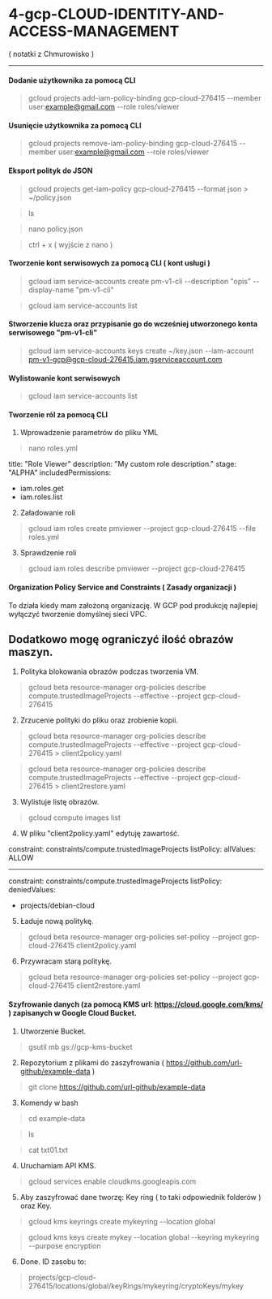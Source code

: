 # 4-gcp-CLOUD-IDENTITY-AND-ACCESS-MANAGEMENT

( notatki z Chmurowisko )

---

#### Dodanie użytkownika za pomocą CLI 

> gcloud projects add-iam-policy-binding gcp-cloud-276415 --member user:example@gmail.com --role roles/viewer

#### Usunięcie użytkownika za pomocą CLI 

> gcloud projects remove-iam-policy-binding gcp-cloud-276415 --member user:example@gmail.com --role roles/viewer

#### Eksport polityk do JSON

> gcloud projects get-iam-policy gcp-cloud-276415 --format json > ~/policy.json

> ls

> nano policy.json

> ctrl + x ( wyjście z nano )

#### Tworzenie kont serwisowych za pomocą CLI ( kont usługi )

> gcloud iam service-accounts create pm-v1-cli --description "opis" --display-name "pm-v1-cli"

> gcloud iam service-accounts list

#### Stworzenie klucza oraz przypisanie go do wcześniej utworzonego konta serwisowego "pm-v1-cli"

> gcloud iam service-accounts keys create ~/key.json --iam-account pm-v1-gcp@gcp-cloud-276415.iam.gserviceaccount.com

#### Wylistowanie kont serwisowych

> gcloud iam service-accounts list

#### Tworzenie ról za pomocą CLI

1. Wprowadzenie parametrów do pliku YML

> nano roles.yml

title: "Role Viewer"
description: "My custom role description."
stage: "ALPHA"
includedPermissions:
- iam.roles.get
- iam.roles.list

2. Załadowanie roli

> gcloud iam roles create pmviewer --project gcp-cloud-276415 --file roles.yml

3. Sprawdzenie roli

> gcloud iam roles describe pmviewer --project gcp-cloud-276415

#### Organization Policy Service and Constraints ( Zasady organizacji )

To działa kiedy mam założoną organizację. W GCP pod produkcję najlepiej wyłączyć tworzenie domyślnej sieci VPC.

## Dodatkowo mogę ograniczyć ilość obrazów maszyn.

1. Polityka blokowania obrazów podczas tworzenia VM.

> gcloud beta resource-manager org-policies describe compute.trustedImageProjects --effective  --project gcp-cloud-276415

2. Zrzucenie polityki do pliku oraz zrobienie kopii.

> gcloud beta resource-manager org-policies describe compute.trustedImageProjects --effective  --project gcp-cloud-276415 > client2policy.yaml

> gcloud beta resource-manager org-policies describe compute.trustedImageProjects --effective  --project gcp-cloud-276415 > client2restore.yaml

3. Wylistuje listę obrazów.

> gcloud compute images list

4. W pliku "client2policy.yaml" edytuję zawartość.

constraint: constraints/compute.trustedImageProjects
listPolicy:
  allValues: ALLOW
  
---

constraint: constraints/compute.trustedImageProjects
listPolicy:
deniedValues:
- projects/debian-cloud
  
5. Ładuje nową politykę.

> gcloud beta resource-manager org-policies set-policy --project gcp-cloud-276415 client2policy.yaml

6. Przywracam starą politykę.

> gcloud beta resource-manager org-policies set-policy --project gcp-cloud-276415 client2restore.yaml

#### Szyfrowanie danych (za pomocą KMS url: https://cloud.google.com/kms/ ) zapisanych w Google Cloud Bucket.

1. Utworzenie Bucket. 

> gsutil mb gs://gcp-kms-bucket

2. Repozytorium z plikami do zaszyfrowania ( https://github.com/url-github/example-data )

> git clone https://github.com/url-github/example-data

3. Komendy w bash

> cd example-data

> ls

> cat txt01.txt

4. Uruchamiam API KMS.

> gcloud services enable cloudkms.googleapis.com

5. Aby zaszyfrować dane tworzę: Key ring ( to taki odpowiednik folderów ) oraz Key. 

> gcloud kms keyrings create mykeyring --location global

> gcloud kms keys create mykey --location global --keyring mykeyring --purpose encryption 

6. Done. ID zasobu to: 

> projects/gcp-cloud-276415/locations/global/keyRings/mykeyring/cryptoKeys/mykey


























